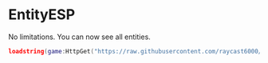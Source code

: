 # EntityESP
No limitations. You can now see all entities.

```lua
loadstring(game:HttpGet("https://raw.githubusercontent.com/raycast6000/EntityESP/main/loader.lua"))()
```
